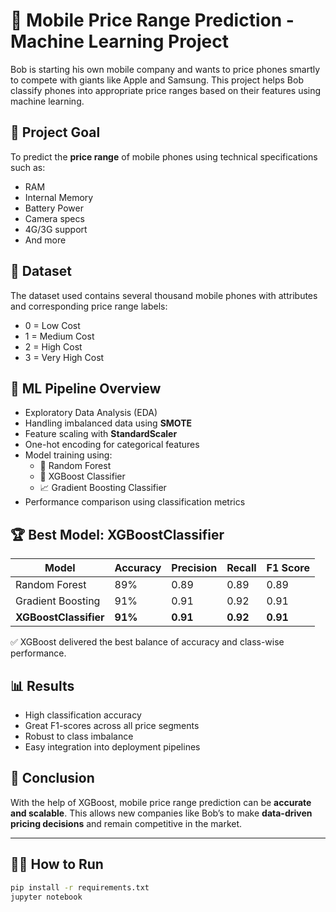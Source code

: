 # 📱 Mobile Price Range Prediction - Machine Learning Project

Bob is starting his own mobile company and wants to price phones smartly to compete with giants like Apple and Samsung. This project helps Bob classify phones into appropriate price ranges based on their features using machine learning.

## 🚀 Project Goal

To predict the **price range** of mobile phones using technical specifications such as:
- RAM
- Internal Memory
- Battery Power
- Camera specs
- 4G/3G support
- And more

## 📂 Dataset

The dataset used contains several thousand mobile phones with attributes and corresponding price range labels:
- 0 = Low Cost
- 1 = Medium Cost
- 2 = High Cost
- 3 = Very High Cost

## 🧪 ML Pipeline Overview

- Exploratory Data Analysis (EDA)
- Handling imbalanced data using **SMOTE**
- Feature scaling with **StandardScaler**
- One-hot encoding for categorical features
- Model training using:
  - 🎯 Random Forest
  - 🚀 XGBoost Classifier
  - 📈 Gradient Boosting Classifier
- Performance comparison using classification metrics

## 🏆 Best Model: XGBoostClassifier

| Model                | Accuracy | Precision | Recall | F1 Score |
|---------------------|----------|-----------|--------|----------|
| Random Forest        | 89%      | 0.89      | 0.89   | 0.89     |
| Gradient Boosting    | 91%      | 0.91      | 0.92   | 0.91     |
| **XGBoostClassifier**| **91%**  | **0.91**  | **0.92**| **0.91** |

✅ XGBoost delivered the best balance of accuracy and class-wise performance.

## 📊 Results

- High classification accuracy
- Great F1-scores across all price segments
- Robust to class imbalance
- Easy integration into deployment pipelines

## 📌 Conclusion

With the help of XGBoost, mobile price range prediction can be **accurate and scalable**. This allows new companies like Bob’s to make **data-driven pricing decisions** and remain competitive in the market.

---

## 👨‍💻 How to Run

```bash
pip install -r requirements.txt
jupyter notebook
